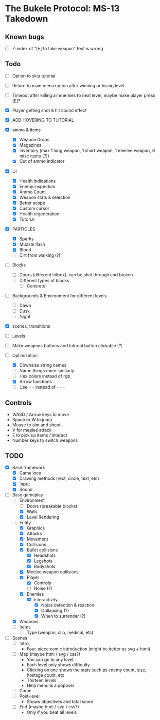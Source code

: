 # The Bukele Protocol: MS-13 Takedown

## Known bugs
- [ ] Z-index of "[E] to take weapon" text is wrong

## Todo
- [ ] Option to skip tutorial
- [ ] Return to main menu option after winning or losing level
- [ ] Timeout after killing all enemies to next level, maybe make player press [E]?
- [x] Player getting shot & hit sound effect
- [x] ADD HOVERING TO TUTORIAL
- [x] ammo & items
    - [x] Weapon Drops
    - [x] Magazines
    - [x] Inventory (max 1 long weapon, 1 short weapon, 1 meelee weapon, 6 misc items (?))
    - [x] Out of ammo indicator
- [x] UI
    - [x] Health indications
    - [x] Enemy inspection 
    - [x] Ammo Count
    - [x] Weapon stats & selection
    - [x] Better scope
    - [x] Custom cursor
    - [x] Health regeneration
    - [x] Tutorial
- [x] PARTICLES
    - [x] Sparks
    - [x] Muzzle flash
    - [x] Blood
    - [ ] Dirt from walking (?)
- [ ] Blocks
    - [ ] Doors (different hitbox), can be shot through and broken
    - [ ] Different types of blocks
        - [ ] Concrete
- [ ] Backgrounds & Environment for different levels
    - [ ] Dawn
    - [ ] Dusk
    - [ ] Night
- [x] scenes, transitions
- [ ] Levels
- [ ] Make weapons buttons and tutorial button clickable (?)

- [ ] Optimization
    - [x] Downsize string names
    - [ ] Name things more similarly
    - [ ] Hex colors instead of rgb
    - [x] Arrow functions
    - [ ] Use == instead of ===

## Controls

- WASD / Arrow keys to move
- Space or W to jump
- Mouse to aim and shoot
- V for meelee attack
- E to pick up items / interact
- Number keys to switch weapons

## TODO

- [x] Base framework
    - [x] Game loop
    - [x] Drawing methods (rect, circle, text, etc)
    - [x] Input
    - [x] Sound
- [ ] Base gameplay
    - [ ] Environment
        - [ ] Doors (breakable blocks)
        - [x] Walls
        - [x] Level Rendering
    - [ ] Entity
        - [x] Graphics
        - [x] Attacks
        - [x] Movement
        - [x] Collisions
        - [x] Bullet collisions
            - [x] Headshots
            - [x] Legshots
            - [x] Bodyshots
        - [x] Meelee weapon collisions
        - [x] Player
            - [x] Controls
            - [ ] Noise (?)
        - [x] Enemies
            - [x] Interactivity
                - [x] Noise detection & reaction
                - [x] Collapsing (?)
                - [x] When to surrender (?)
    - [x] Weapons
    - [ ] Items
        - [ ] Type (weapon, clip, medical, etc)
- [ ] Scenes
    - [ ] Intro
        - Four-piece comic introduction (might be better as svg + html)
    - [ ] Map (maybe html / svg / css?)
        - You can go to any level
        - Each level only shows difficulty
        - Clicking on one shows the stats such as enemy count, size, hostage count, etc
        - Thirteen levels
        - Help menu is a popover
    - [ ] Game
    - [ ] Post-level
        - Shows objectives and total score
    - [ ] End (maybe html / svg / css?)
        - Only if you beat all levels

